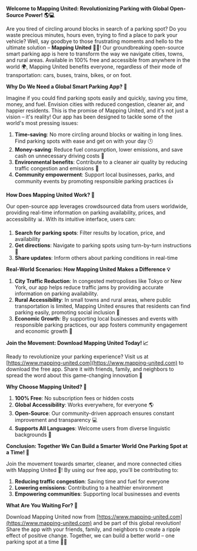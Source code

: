 **Welcome to Mapping United: Revolutionizing Parking with Global Open-Source Power! 🌎💻**

Are you tired of circling around blocks in search of a parking spot? Do you waste precious minutes, hours even, trying to find a place to park your vehicle? Well, say goodbye to those frustrating moments and hello to the ultimate solution – **Mapping United** 🚗👋! Our groundbreaking open-source smart parking app is here to transform the way we navigate cities, towns, and rural areas. Available in 100% free and accessible from anywhere in the world 🌍, Mapping United benefits everyone, regardless of their mode of transportation: cars, buses, trains, bikes, or on foot.

**Why Do We Need a Global Smart Parking App? 🤔**

Imagine if you could find parking spots easily and quickly, saving you time, money, and fuel. Envision cities with reduced congestion, cleaner air, and happier residents. This is the promise of Mapping United, and it's not just a vision – it's reality! Our app has been designed to tackle some of the world's most pressing issues:

1. **Time-saving**: No more circling around blocks or waiting in long lines. Find parking spots with ease and get on with your day 🕒
2. **Money-saving**: Reduce fuel consumption, lower emissions, and save cash on unnecessary driving costs 💸
3. **Environmental benefits**: Contribute to a cleaner air quality by reducing traffic congestion and emissions 🌿
4. **Community empowerment**: Support local businesses, parks, and community events by promoting responsible parking practices 👍

**How Does Mapping United Work? 🤖**

Our open-source app leverages crowdsourced data from users worldwide, providing real-time information on parking availability, prices, and accessibility 📊. With its intuitive interface, users can:

1. **Search for parking spots**: Filter results by location, price, and availability
2. **Get directions**: Navigate to parking spots using turn-by-turn instructions 📍
3. **Share updates**: Inform others about parking conditions in real-time

**Real-World Scenarios: How Mapping United Makes a Difference 💡**

1. **City Traffic Reduction**: In congested metropolises like Tokyo or New York, our app helps reduce traffic jams by providing accurate information on parking availability.
2. **Rural Accessibility**: In small towns and rural areas, where public transportation is limited, Mapping United ensures that residents can find parking easily, promoting social inclusion 🌊
3. **Economic Growth**: By supporting local businesses and events with responsible parking practices, our app fosters community engagement and economic growth 💸

**Join the Movement: Download Mapping United Today! 📈**

Ready to revolutionize your parking experience? Visit us at [https://www.mapping-united.com](https://www.mapping-united.com) to download the free app. Share it with friends, family, and neighbors to spread the word about this game-changing innovation 🤝

**Why Choose Mapping United? 🤔**

1. **100% Free**: No subscription fees or hidden costs
2. **Global Accessibility**: Works everywhere, for everyone 🌎
3. **Open-Source**: Our community-driven approach ensures constant improvement and transparency 💻
4. **Supports All Languages**: Welcome users from diverse linguistic backgrounds 🌈

**Conclusion: Together We Can Build a Smarter World One Parking Spot at a Time! 🌟**

Join the movement towards smarter, cleaner, and more connected cities with Mapping United 🚀! By using our free app, you'll be contributing to:

1. **Reducing traffic congestion**: Saving time and fuel for everyone
2. **Lowering emissions**: Contributing to a healthier environment
3. **Empowering communities**: Supporting local businesses and events

**What Are You Waiting For? 🤔**

Download Mapping United now from [https://www.mapping-united.com](https://www.mapping-united.com) and be part of this global revolution! Share the app with your friends, family, and neighbors to create a ripple effect of positive change. Together, we can build a better world – one parking spot at a time 🌈💪